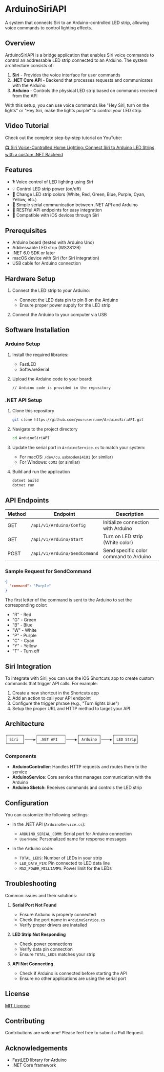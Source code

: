 # ArduinoSiriAPI

A system that connects Siri to an Arduino-controlled LED strip, allowing voice commands to control lighting effects.

## Overview

ArduinoSiriAPI is a bridge application that enables Siri voice commands to control an addressable LED strip connected to an Arduino. The system architecture consists of:

1. **Siri** - Provides the voice interface for user commands
2. **.NET Core API** - Backend that processes requests and communicates with the Arduino
3. **Arduino** - Controls the physical LED strip based on commands received from the API

With this setup, you can use voice commands like "Hey Siri, turn on the lights" or "Hey Siri, make the lights purple" to control your LED strip.

## Video Tutorial

Check out the complete step-by-step tutorial on YouTube:

[📺 Siri Voice-Controlled Home Lighting: Connect Siri to Arduino LED Strips with a custom .NET Backend](https://youtu.be/9_POcxUy07Q)

## Features

- 🎙️ Voice control of LED lighting using Siri
- 💡 Control LED strip power (on/off)
- 🌈 Change LED strip colors (White, Red, Green, Blue, Purple, Cyan, Yellow, etc.)
- 🔌 Simple serial communication between .NET API and Arduino
- 🔄 RESTful API endpoints for easy integration
- 📱 Compatible with iOS devices through Siri

## Prerequisites

- Arduino board (tested with Arduino Uno)
- Addressable LED strip (WS2812B)
- .NET 6.0 SDK or later
- macOS device with Siri (for Siri integration)
- USB cable for Arduino connection

## Hardware Setup

1. Connect the LED strip to your Arduino:
   - Connect the LED data pin to pin 8 on the Arduino
   - Ensure proper power supply for the LED strip

2. Connect the Arduino to your computer via USB

## Software Installation

### Arduino Setup

1. Install the required libraries:
   - FastLED
   - SoftwareSerial

2. Upload the Arduino code to your board:
   ```arduino
   // Arduino code is provided in the repository
   ```

### .NET API Setup

1. Clone this repository
   ```bash
   git clone https://github.com/yourusername/ArduinoSiriAPI.git
   ```

2. Navigate to the project directory
   ```bash
   cd ArduinoSiriAPI
   ```

3. Update the serial port in `ArduinoService.cs` to match your system:
   - For macOS: `/dev/cu.usbmodem14101` (or similar)
   - For Windows: `COM3` (or similar)

4. Build and run the application
   ```bash
   dotnet build
   dotnet run
   ```

## API Endpoints

| Method | Endpoint                  | Description                            |
|--------|---------------------------|----------------------------------------|
| GET    | `/api/v1/Arduino/Config`  | Initialize connection with Arduino     |
| GET    | `/api/v1/Arduino/Start`   | Turn on LED strip (White color)        |
| POST   | `/api/v1/Arduino/SendCommand` | Send specific color command to Arduino |

### Sample Request for SendCommand

```json
{
  "command": "Purple"
}
```

The first letter of the command is sent to the Arduino to set the corresponding color:
- "R" - Red
- "G" - Green
- "B" - Blue
- "W" - White
- "P" - Purple
- "C" - Cyan
- "Y" - Yellow
- "T" - Turn off

## Siri Integration

To integrate with Siri, you can use the iOS Shortcuts app to create custom commands that trigger API calls. For example:

1. Create a new shortcut in the Shortcuts app
2. Add an action to call your API endpoint
3. Configure the trigger phrase (e.g., "Turn lights blue")
4. Setup the proper URL and HTTP method to target your API

## Architecture

```
┌───────┐     ┌────────────┐     ┌─────────┐     ┌──────────┐
│ Siri  │────▶│ .NET API   │────▶│ Arduino │────▶│ LED Strip│
└───────┘     └────────────┘     └─────────┘     └──────────┘
```

### Components

- **ArduinoController**: Handles HTTP requests and routes them to the service
- **ArduinoService**: Core service that manages communication with the Arduino
- **Arduino Sketch**: Receives commands and controls the LED strip

## Configuration

You can customize the following settings:

- In the .NET API (`ArduinoService.cs`):
  - `ARDUINO_SERIAL_COMM`: Serial port for Arduino connection
  - `UserName`: Personalized name for response messages

- In the Arduino code:
  - `TOTAL_LEDS`: Number of LEDs in your strip
  - `LED_DATA_PIN`: Pin connected to LED data line
  - `MAX_POWER_MILLIAMPS`: Power limit for the LEDs

## Troubleshooting

Common issues and their solutions:

1. **Serial Port Not Found**
   - Ensure Arduino is properly connected
   - Check the port name in `ArduinoService.cs`
   - Verify proper drivers are installed

2. **LED Strip Not Responding**
   - Check power connections
   - Verify data pin connection
   - Ensure `TOTAL_LEDS` matches your strip

3. **API Not Connecting**
   - Check if Arduino is connected before starting the API
   - Ensure no other applications are using the serial port

## License

[MIT License](LICENSE)

## Contributing

Contributions are welcome! Please feel free to submit a Pull Request.

## Acknowledgements

- FastLED library for Arduino
- .NET Core framework
